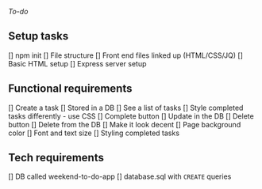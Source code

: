 _To-do_

## Setup tasks
[] npm init
[] File structure
[] Front end files linked up (HTML/CSS/JQ)
    [] Basic HTML setup
[] Express server setup

## Functional requirements
[] Create a task
    [] Stored in a DB
[] See a list of tasks
    [] Style completed tasks differently
        - use CSS
[] Complete button
    [] Update in the DB
[] Delete button
    [] Delete from the DB
[] Make it look decent
    [] Page background color
    [] Font and text size
    [] Styling completed tasks

## Tech requirements
[] DB called weekend-to-do-app
[] database.sql with `CREATE` queries